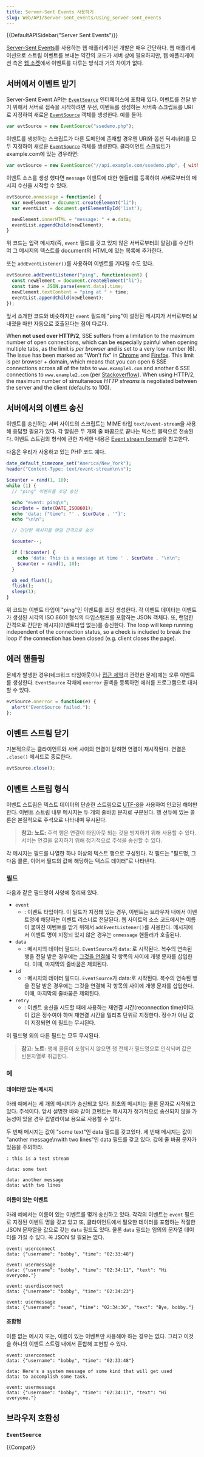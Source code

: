 ```yaml
---
title: Server-Sent Events 사용하기
slug: Web/API/Server-sent_events/Using_server-sent_events
---
```

{{DefaultAPISidebar("Server Sent Events")}}

[Server-Sent Events](/ko/docs/Web/API/Server-sent_events)를 사용하는 웹 애플리케이션 개발은 매우 간단하다. 웹 애플리케이션으로 스트림 이벤트를 보내는 약간의 코드가 서버 상에 필요하지만, 웹 애플리케이션 측은 [웹 소켓](/ko/docs/Web/API/WebSockets_API)에서 이벤트를 다루는 방식과 거의 차이가 없다.

## 서버에서 이벤트 받기

Server-Sent Event API는 [`EventSource`](/ko/docs/Server-sent_events/EventSource "Server-sent events/EventSource") 인터페이스에 포함돼 있다. 이벤트를 전달 받기 위해서 서버로 접속을 시작하려면 우선, 이벤트를 생성하는 서버측 스크립트를 URI로 지정하여 새로운 [`EventSource`](/ko/docs/Server-sent_events/EventSource "Server-sent events/EventSource") 객체를 생성한다. 예를 들어:

```js
var evtSource = new EventSource("ssedemo.php");
```

이벤트를 생성하는 스크립트가 다른 도메인에 존재할 경우엔 URI와 옵션 딕셔너리를 모두 지정하여 새로운 [`EventSource`](/ko/docs/Server-sent_events/EventSource "Server-sent events/EventSource") 객체를 생성한다. 클라이언트 스크립트가 example.com에 있는 경우라면:

```js
var evtSource = new EventSource("//api.example.com/ssedemo.php", { withCredentials: true } );
```

이벤트 소스를 생성 했다면 `message` 이벤트에 대한 핸들러를 등록하여 서버로부터의 메시지 수신을 시작할 수 있다.

```js
evtSource.onmessage = function(e) {
  var newElement = document.createElement("li");
  var eventList = document.getElementById('list');

  newElement.innerHTML = "message: " + e.data;
  eventList.appendChild(newElement);
}
```

위 코드는 입력 메시지(즉, `event` 필드를 갖고 있지 않은 서버로부터의 알림)를 수신하여 그 메시지의 텍스트를 document의 HTML에 있는 목록에 추가한다.

또는 `addEventListener()`를 사용하여 이벤트를 기다릴 수도 있다.

```js
evtSource.addEventListener("ping", function(event) {
  const newElement = document.createElement("li");
  const time = JSON.parse(event.data).time;
  newElement.textContent = "ping at " + time;
  eventList.appendChild(newElement);
});
```

앞서 소개한 코드와 비슷하지만 `event` 필드에 "ping"이 설정된 메시지가 서버로부터 보내졌을 때만 자동으로 호출된다는 점이 다르다.

<div class="notecard warning"><p>When <strong>not used over HTTP/2</strong>, SSE suffers from a limitation to the maximum number of open connections, which can be especially painful when opening multiple tabs, as the limit is <em>per browser</em> and is set to a very low number (6). The issue has been marked as "Won't fix" in <a href="https://bugs.chromium.org/p/chromium/issues/detail?id=275955" rel="noreferrer">Chrome</a> and <a href="https://bugzilla.mozilla.org/show_bug.cgi?id=906896" rel="noreferrer">Firefox</a>. This limit is per browser + domain, which means that you can open 6 SSE connections across all of the tabs to <code>www.example1.com</code> and another 6 SSE connections to <code>www.example2.com</code> (per <a href="https://stackoverflow.com/a/5326159/1905229">Stackoverflow</a>). When using HTTP/2, the maximum number of simultaneous <em>HTTP streams</em> is negotiated between the server and the client (defaults to 100).</p></div>

## 서버에서의 이벤트 송신

이벤트를 송신하는 서버 사이드의 스크립트는 MIME 타입 `text/event-stream`을 사용해 응답할 필요가 있다. 각 알림은 두 개의 줄 바꿈으로 끝나는 텍스트 블럭으로 전송된다. 이벤트 스트림의 형식에 관한 자세한 내용은 [Event stream format](#event_stream_format)을 참고한다.

다음은 우리가 사용하고 있는 PHP 코드 예다.

```php
date_default_timezone_set("America/New_York");
header("Content-Type: text/event-stream\n\n");

$counter = rand(1, 10);
while (1) {
  // "ping" 이벤트를 초당 송신

  echo "event: ping\n";
  $curDate = date(DATE_ISO8601);
  echo 'data: {"time": "' . $curDate . '"}';
  echo "\n\n";

  // 간단한 메시지를 랜덤 간격으로 송신

  $counter--;

  if (!$counter) {
    echo 'data: This is a message at time ' . $curDate . "\n\n";
    $counter = rand(1, 10);
  }

  ob_end_flush();
  flush();
  sleep(1);
}
```

위 코드는 이벤트 타입이 "ping"인 이벤트를 초당 생성한다. 각 이벤트 데이터는 이벤트가 생성된 시각의 ISO 8601 형식의 타입스탬프를 포함하는 JSON 객체다. 또, 랜덤한 간격으로 간단한 메시지(이벤트타입 없는)를 송신한다.
The loop will keep running independent of the connection status, so a check is included
to break the loop if the connection has been closed (e.g. client closes the page).

## 에러 핸들링

문제가 발생한 경우(네크워크 타임아웃이나 [접근 제약](/ko/docs/HTTP/Access_control_CORS "HTTP/Access_control_CORS")과 관련한 문제)에는 오류 이벤트를 생성한다. `EventSource` 갹채에 `onerror` 콜백을 등록하면 에러를 프로그램으로 대처할 수 있다.

```js
evtSource.onerror = function(e) {
  alert("EventSource failed.");
};
```

## 이벤트 스트림 닫기

기본적으로는 클라이언트와 서버 사이의 연결이 닫히면 연결이 재시작된다. 연결은 `.close()` 메서드로 종료한다.

```js
evtSource.close();
```

## 이벤트 스트림 형식

이벤트 스트림은 텍스트 데이터의 단순한 스트림으로 [UTF-8](/ko/docs/Glossary/UTF-8)을 사용하여 인코딩 해야만 한다. 이벤트 스트림 내부 메시지는 두 개의 줄바꿈 문자로 구분된다. 행 선두에 있는 콜론은 본질적으로 주석으로 나타내며 무시된다.

> **참고:** **노트:** 주석 행은 연결이 타임아웃 되는 것을 방지하기 위해 사용할 수 있다. 서버는 연결을 유지하기 위해 정기적으로 주석을 송신할 수 있다.

각 메시지는 필드를 나열한 하나 이상의 텍스트 행으로 구성된다. 각 필드는 "필드명, 그 다음 콜론, 이어서 필드의 값에 해당하는 텍스트 데이터"로 나타낸다.

### 필드

다음과 같은 필드명이 사양에 정리돼 있다.

- `event`
  - : 이벤트 타입이다. 이 필드가 지정돼 있는 경우, 이벤트는 브라우저 내에서 이벤트명에 해당하는 이벤트 리스너로 전달된다. 웹 사이트의 소스 코드에서는 이름이 붙여진 이벤트를 받기 위해서 `addEventListener()`를 사용한다. 메시지에서 이벤트 명이 지정되 있지 않은 경우는 `onmessage` 핸들러가 호출된다.
- `data`
  - : 메시지의 데이터 필드다. `EventSource`가 `data:`로 시작된다. 복수의 연속된 행을 전달 받은 경우에는 [그것을 연결해](http://www.w3.org/TR/eventsource/#dispatchMessage) 각 항목의 사이에 개행 문자를 삽입한다. 이때, 마지막의 줄바꿈은 제외된다.
- `id`
  - : 메시지의 데이터 필드다. `EventSource`가 data:로 시작된다. 복수의 연속된 행을 전달 받은 경우에는 그것을 연결해 각 항목의 사이에 개행 문자를 삽입한다. 이때, 마지막의 줄바꿈은 제외된다.
- `retry`
  - : 이벤트 송신을 시도할 때에 사용하는 재연결 시간(reconnection time)이다. 이 값은 정수여야 하며 재연결 시간을 밀리초 단위로 지정한다. 정수가 아닌 값이 지정되면 이 필드는 무시된다.

이 필드명 외의 다른 필드는 모두 무시된다.

> **참고:** **노트:** 행에 콜론이 포함되지 않으면 행 전체가 필드명으로 인식되며 값은 빈문자열로 취급한다.

### 예

#### 데이터만 있는 메시지

아래 예에서는 세 개의 메시지가 송신되고 있다. 최초의 메시지는 콜론 문자로 시작되고 있다. 주석이다. 앞서 설명한 바와 같이 코멘트는 메시지가 정기적으로 송신되지 않을 가능성이 있을 경우 킵얼라이브 용으로 사용할 수 있다.

두 번째 메시지는 값이 "some text"인 data 필드를 갖고있다. 세 번째 메시지는 값이 "another message\nwith two lines"인 data 필드를 갖고 있다. 값에 줄 바꿈 문자가 있음을 주의하라.

    : this is a test stream

    data: some text

    data: another message
    data: with two lines

#### 이름이 있는 이벤트

아래 예에서는 이름이 있는 이벤트를 몇개 송신하고 있다. 각각의 이벤트는 `event` 필드로 지정된 이벤트 명을 갖고 있고 또, 클라이언트에서 필요한 데이터를 포함하는 적절한 JSON 문자열을 값으로 갖는 `data` 필드도 있다. 물론 `data` 필드는 임의의 문자열 데이터를 가질 수 있다. 꼭 JSON 일 필요는 없다.

    event: userconnect
    data: {"username": "bobby", "time": "02:33:48"}

    event: usermessage
    data: {"username": "bobby", "time": "02:34:11", "text": "Hi everyone."}

    event: userdisconnect
    data: {"username": "bobby", "time": "02:34:23"}

    event: usermessage
    data: {"username": "sean", "time": "02:34:36", "text": "Bye, bobby."}

#### 조합형

이름 없는 메시지 또는, 이름이 있는 이벤트만 사용해야 하는 경우는 없다. 그리고 이것을 하나의 이벤트 스트림 내에서 혼합해 표현할 수 있다.

    event: userconnect
    data: {"username": "bobby", "time": "02:33:48"}

    data: Here's a system message of some kind that will get used
    data: to accomplish some task.

    event: usermessage
    data: {"username": "bobby", "time": "02:34:11", "text": "Hi everyone."}

## 브라우저 호환성

### `EventSource`

{{Compat}}
